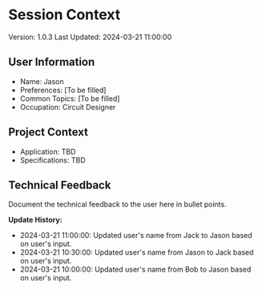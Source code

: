 # Session Context
Version: 1.0.3
Last Updated: 2024-03-21 11:00:00

## User Information
- Name: Jason
- Preferences: [To be filled]
- Common Topics: [To be filled]
- Occupation: Circuit Designer

## Project Context
- Application: TBD
- Specifications: TBD

## Technical Feedback
Document the technical feedback to the user here in bullet points.

**Update History:**
- 2024-03-21 11:00:00: Updated user's name from Jack to Jason based on user's input.
- 2024-03-21 10:30:00: Updated user's name from Jason to Jack based on user's input.
- 2024-03-21 10:00:00: Updated user's name from Bob to Jason based on user's input.